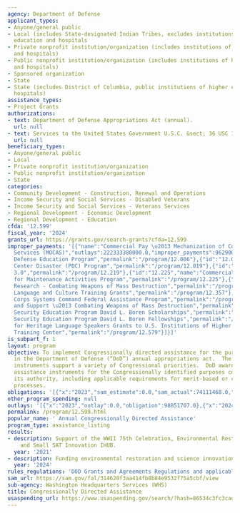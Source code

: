 ```yaml
---
agency: Department of Defense
applicant_types:
- Anyone/general public
- Local (includes State-designated Indian Tribes, excludes institutions of higher
  education and hospitals
- Private nonprofit institution/organization (includes institutions of higher education
  and hospitals)
- Public nonprofit institution/organization (includes institutions of higher education
  and hospitals)
- Sponsored organization
- State
- State (includes District of Columbia, public institutions of higher education and
  hospitals)
assistance_types:
- Project Grants
authorizations:
- text: Department of Defense Appropriations Act (annual).
  url: null
- text: Services to the United States Government U.S.C. &sect; 36 USC 150303.
  url: null
beneficiary_types:
- Anyone/general public
- Local
- Private nonprofit institution/organization
- Public nonprofit institution/organization
- State
categories:
- Community Development - Construction, Renewal and Operations
- Income Security and Social Services - Disabled Veterans
- Income Security and Social Services - Veterans Services
- Regional Development - Economic Development
- Regional Development - Education
cfda: '12.599'
fiscal_year: '2024'
grants_url: https://grants.gov/search-grants?cfda=12.599
improper_payments: '[{"name":"Commercial Pay \u2013 Mechanization of Contract Administration
  Services (MOCAS)","outlays":222333380000.0,"improper_payments":96290000.0,"insufficient_payment":0.0,"high_priority":false,"related_programs":[{"id":"12.006","name":"National
  Defense Education Program","permalink":"/program/12.006"},{"id":"12.019","name":"Pacific
  Center Disaster (PDC) Program","permalink":"/program/12.019"},{"id":"12.219","name":"Ease
  3.0","permalink":"/program/12.219"},{"id":"12.225","name":"Commercial Technologies
  for Maintenance Activities Program","permalink":"/program/12.225"},{"id":"12.351","name":"Scientific
  Research - Combating Weapons of Mass Destruction","permalink":"/program/12.351"},{"id":"12.357","name":"ROTC
  Language and Culture Training Grants","permalink":"/program/12.357"},{"id":"12.369","name":"Marine
  Corps Systems Command Federal Assistance Program","permalink":"/program/12.369"},{"id":"12.501","name":"Training
  and Support \u2013 Combating Weapons of Mass Destruction","permalink":"/program/12.501"},{"id":"12.551","name":"National
  Security Education Program David L. Boren Scholarships","permalink":"/program/12.551"},{"id":"12.552","name":"National
  Security Education Program David L. Boren Fellowships","permalink":"/program/12.552"},{"id":"12.554","name":"English
  for Heritage Language Speakers Grants to U.S. Institutions of Higher Education","permalink":"/program/12.554"},{"id":"12.579","name":"Language
  Training Center","permalink":"/program/12.579"}]}]'
is_subpart_f: 1
layout: program
objective: To implement Congressionally directed assistance for the purposes identified
  in the Department of Defense (“DoD”) annual appropriations act.  The resulting assistance
  instruments support a variety of Congressional priorities.  DoD awards the appropriate
  assistance instruments for the Congressionally identified purposes consistent with
  its authority, including applicable requirements for merit-based or competitive
  processes.
obligations: '[{"x":"2023","sam_estimate":0.0,"sam_actual":74111468.0,"usa_spending_actual":50885546.67},{"x":"2024","sam_estimate":0.0,"sam_actual":70952933.0,"usa_spending_actual":123253905.94},{"x":"2025","sam_estimate":0.0,"sam_actual":75000000.0,"usa_spending_actual":0.0}]'
other_program_spending: null
outlays: '[{"x":"2023","outlay":0.0,"obligation":98851707.0},{"x":"2024","outlay":0.0,"obligation":69915000.0},{"x":"2025","outlay":0.0,"obligation":0.0}]'
permalink: /program/12.599.html
popular_name: ' Annual Congressionally Directed Assistance'
program_type: assistance_listing
results:
- description: Support of the WWII 75th Celebration, Environmental Restoration Program,
    and Small SAT Innovation IHUB.
  year: '2021'
- description: Funding environmental restoration and science innovation hubs.
  year: '2024'
rules_regulations: 'DOD Grants and Agreements Regulations and applicable OMB Circulars. '
sam_url: https://sam.gov/fal/314620f3aa414fb8b84e9532f75a5cbf/view
sub-agency: Washington Headquarters Services (WHS)
title: Congressionally Directed Assistance
usaspending_url: https://www.usaspending.gov/search/?hash=86534c3fc3cad73d269c166f5fccbf17
---
```

